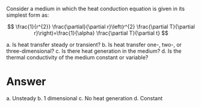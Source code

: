 Consider a medium in which the heat conduction equation is given in its simplest form as:

$$
\frac{1}{r^{2}} \frac{\partial}{\partial r}\left(r^{2} \frac{\partial T}{\partial r}\right)=\frac{1}{\alpha} \frac{\partial T}{\partial t}
$$

a. Is heat transfer steady or transient?
b. Is heat transfer one-, two-, or three-dimensional?
c. Is there heat generation in the medium?
d. Is the thermal conductivity of the medium constant or variable?

# Answer

a. Unsteady
b. 1 dimensional
c. No heat generation
d. Constant